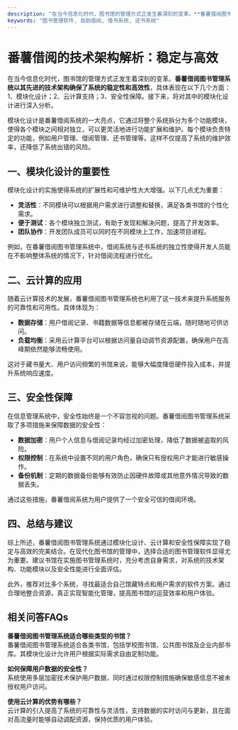 ```yaml
---
description: "在当今信息化时代，图书馆的管理方式正发生着深刻的变革。**番薯借阅图书管理系统以其先进的技术架构确保了系统的稳定性和高效性**，具体表现在以下几个方面：1、模块化设计；2、云计算支持；3、安全性保障。接下来，将对其中的模块化设计进行深入分析。"
keywords: "图书管理软件, 自助借阅, 借书系统, 还书系统"
---
```

# 番薯借阅的技术架构解析：稳定与高效

在当今信息化时代，图书馆的管理方式正发生着深刻的变革。**番薯借阅图书管理系统以其先进的技术架构确保了系统的稳定性和高效性**，具体表现在以下几个方面：1、模块化设计；2、云计算支持；3、安全性保障。接下来，将对其中的模块化设计进行深入分析。

模块化设计是番薯借阅系统的一大亮点，它通过将整个系统拆分为多个功能模块，使得各个模块之间相对独立，可以更灵活地进行功能扩展和维护。每个模块负责特定的功能，例如用户管理、借阅管理、还书管理等。这样不仅提高了系统的维护效率，还降低了系统出错的风险。

## **一、模块化设计的重要性**

模块化设计的实施使得系统的扩展性和可维护性大大增强。以下几点尤为重要：

- **灵活性**：不同模块可以根据用户需求进行调整和替换，满足各类书馆的个性化需求。
- **便于测试**：各个模块独立测试，有助于发现和解决问题，提高了开发效率。
- **团队协作**：开发团队成员可以同时在不同模块上工作，加速项目进程。

例如，在番薯借阅图书管理系统中，借阅系统与还书系统的独立性使得开发人员能在不影响整体系统的情况下，针对借阅流程进行优化。

## **二、云计算的应用**

随着云计算技术的发展，番薯借阅图书管理系统也利用了这一技术来提升系统服务的可靠性和可用性。具体体现为：

- **数据存储**：用户借阅记录、书籍数据等信息都被存储在云端，随时随地可供访问。
- **负载均衡**：采用云计算平台可以根据访问量自动调节资源配置，确保用户在高峰期依然能够流畅使用。

这对于藏书量大、用户访问频繁的书馆来说，能够大幅度降低硬件投入成本，并提升系统响应速度。

## **三、安全性保障**

在信息管理系统中，安全性始终是一个不容忽视的问题。番薯借阅图书管理系统采取了多项措施来保障数据的安全性：

- **数据加密**：用户个人信息与借阅记录均经过加密处理，降低了数据被盗取的风险。
- **权限控制**：在系统中设置不同的用户角色，确保只有授权用户才能进行敏感操作。
- **备份机制**：定期的数据备份能够有效防止因硬件故障或其他意外情况导致的数据丢失。

通过这些措施，番薯借阅系统为用户提供了一个安全可信的借阅环境。

## **四、总结与建议**

综上所述，番薯借阅图书管理系统通过模块化设计、云计算和安全性保障实现了稳定与高效的完美结合。在现代化图书馆的管理中，选择合适的图书管理软件显得尤为重要。建议书馆在实施图书管理系统时，充分考虑自身需求，对系统的技术架构、功能模块以及安全性能进行全面评估。

此外，推荐对比多个系统，寻找最适合自己馆藏特点和用户需求的软件方案。通过合理地整合资源，真正实现智能化管理，提高图书馆的运营效率和用户体验。

## 相关问答FAQs

**番薯借阅图书管理系统适合哪些类型的书馆？**  
番薯借阅图书管理系统适合各类书馆，包括学校图书馆、公共图书馆及企业内部书库。其模块化设计允许用户根据实际需求自由定制功能。

**如何保障用户数据的安全性？**  
系统使用多层加密技术保护用户数据，同时通过权限控制措施确保敏感信息不被未授权用户访问。

**使用云计算的优势有哪些？**  
云计算的引入提高了系统的可靠性与灵活性，支持数据的实时访问与更新，且在面对高流量时能够自动调配资源，保持优质的用户体验。
